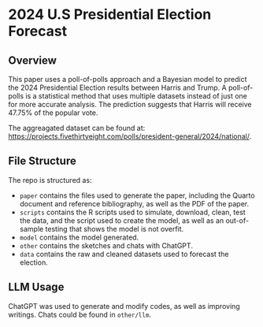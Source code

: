 # 2024 U.S Presidential Election Forecast
## Overview
This paper uses a poll-of-polls approach and a Bayesian model to predict the 2024 Presidential Election results between Harris and Trump. A poll-of-polls is a statistical method that uses multiple datasets instead of just one for more accurate analysis. The prediction suggests that Harris will receive 47.75% of the popular vote.

The aggreagated dataset can be found at: https://projects.fivethirtyeight.com/polls/president-general/2024/national/.

## File Structure
The repo is structured as:
-   `paper` contains the files used to generate the paper, including the Quarto document and reference bibliography, as well as the PDF of the paper. 
-   `scripts` contains the R scripts used to simulate, download, clean, test the data, and the script used to create the model, as well as an out-of-sample testing that shows the model is not overfit.
-   `model` contains the model generated.
-   `other` contains the sketches and chats with ChatGPT.
-   `data` contains the raw and cleaned datasets used to forecast the election.

## LLM Usage
ChatGPT was used to generate and modify codes, as well as improving writings. Chats could be found in `other/llm`.


